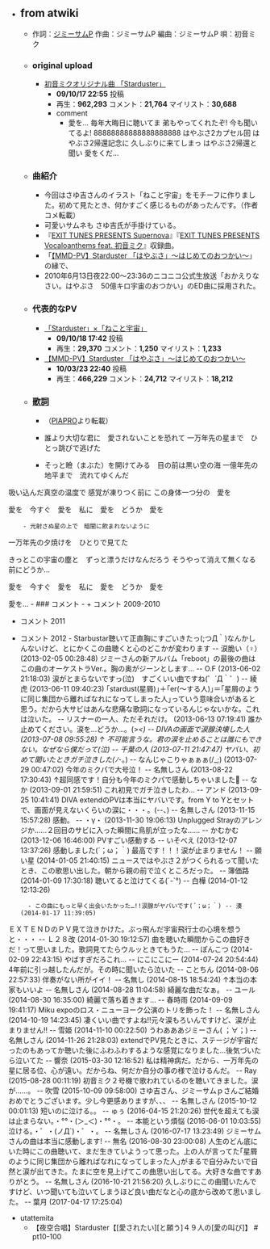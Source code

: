 - ## from atwiki
    - 作詞：[ジミーサムP](https://w.atwiki.jp/hmiku/pages/2451.html)
作曲：ジミーサムP
編曲：ジミーサムP
唄：初音ミク
    - ### original upload
        - [初音ミクオリジナル曲 「Starduster」](https://www.nicovideo.jp/watch/sm8541371)
            - **09/10/17 22:55** 投稿
            - 再生：**962,293** コメント：**21,764** マイリスト：**30,688**
            - comment
                - 愛を… 毎年大晦日に聴いてま 弟もやってくれたぞ! 今も聞いてるよ! 88888888888888888888 はやぶさ2カプセル回 はやぶさ2帰還記念に 久しぶりに来てしまっ はやぶさ2帰還と聞い 愛をくだ...
    - ### 曲紹介
        - 今回はさゆ吉さんのイラスト「ねこと宇宙」をモチーフに作りました。初めて見たとき、何かすごく感じるものがあったんです。（作者コメ転載）
        - 可愛いサムネも さゆ吉氏が手掛けている。
        - 『[EXIT TUNES PRESENTS Supernova](https://w.atwiki.jp/hmiku/pages/7067.html)』『[EXIT TUNES PRESENTS Vocaloanthems feat. 初音ミク](https://w.atwiki.jp/hmiku/pages/10517.html)』収録曲。
        - 「[【MMD-PV】Starduster 「はやぶさ」～はじめてのおつかい～](http://www.nicovideo.jp/watch/sm10135327)」の縁で、
        - 2010年6月13日夜22:00～23:36のニコニコ公式生放送「おかえりなさい。はやぶさ　50億キロ宇宙のおつかい」のED曲に採用された。
    - ### 代表的なPV
        - [「Starduster」×「ねこと宇宙」](https://www.nicovideo.jp/watch/sm8549524)
            - **09/10/18 17:42** 投稿
            - 再生：**29,370** コメント：**1,250** マイリスト：**1,233**
        - [【MMD-PV】Starduster 「はやぶさ」～はじめてのおつかい～](https://www.nicovideo.jp/watch/sm10135327)
            - **10/03/23 22:40** 投稿
            - 再生：**466,229** コメント：**24,712** マイリスト：**18,212**
    - ### [歌詞](https://w.atwiki.jp/hmiku/pages/6918.html)
        - （[PIAPRO](http://piapro.jp/content/v0owhflt56is0ujr)より転載）
        - 誰より大切な君に　愛されないことを恐れて
一万年先の星まで　ひとっ跳びで逃げた


        - そっと瞼（まぶた）を開けてみる　目の前は黒い空の海
一億年先の地平まで　流れてゆくんだ

吸い込んだ真空の温度で
感覚が凍りつく前に
この身体一つ分の　愛を

愛を　今すぐ　愛を　私に　愛を　どうか　愛を


        - 光射さぬ星の上で　暗闇に飲まれないように
一万年先の夕焼けを　ひとりで見てた

きっとこの宇宙の塵と　ずっと漂うだけなんだろう
そうやって消えて無くなる前にどうか…

愛を　今すぐ　愛を　私に　愛を　どうか　愛を

愛を…
    - ### コメント
        - + コメント 2009-2010
+ コメント 2011
+ コメント 2012
        - Starbustar聴いて正直胸にすごいきたっ(;つД｀)なんかしんないけど、とにかくこの曲聴くと心のどこかが変わります -- 涙脆い（♀） (2013-02-05 00:28:48)
ジミーさんの新アルバム「reboot」の最後の曲はこの曲のオーケストラVer.。胸の奥がジーンとします… -- O.F (2013-06-02 21:18:03)
涙がとまらないですっ(泣)　すごくいい曲ですね(゜´Д｀゜) -- 綾虎 (2013-06-11 09:40:23)
｢stardust(星屑)｣＋｢er(～する人)｣＝｢星屑のように同じ集団から離ればなれになってしまった人｣っていう意味合いがあると思う。だから大サビはあんな悲痛な歌詞になっているんじゃないかな。これは泣いた。 -- リスナーの一人、ただそれだけ。 (2013-06-13 07:19:41)
誰か止めてください。涙を...どうか...。(>_<) -- DIVAの画面で涙腺決壊した人 (2013-07-08 09:55:28)
↑ 不可能言うな。君の涙を止めることは誰にもできない。なぜなら僕だって(泣) -- 千葉の人 (2013-07-11 21:47:47)
ヤバい、初めて聞いたときガチ泣きした(ﾉ_･｡) -- なんじゃこりゃぁぁぁ(/_;) (2013-07-29 00:47:02)
今年のミクパで大号泣！ -- 名無しさん (2013-08-22 17:30:43)
↑超同感です！自分も今年のミクパで感動しちゃいました -- なか (2013-09-01 21:59:51)
これ初見でガチ泣きしたわ… -- アンド (2013-09-25 10:41:41)
DIVA extendのPVは本当にヤバいです。from Y to Yとセットで、画面が見えないくらいの涙に・・・。(--、) -- 名無しさん (2013-11-15 15:57:28)
感動。 -- ・γ・ (2013-11-30 19:06:13)
Unplugged Strayのアレンジか……２回目のサビに入った瞬間に鳥肌が立ったな…… -- かむかむ (2013-12-06 16:46:00)
PVすごい感動する -- いそべえ (2013-12-07 13:37:26)
感動しました(´；ω；｀) 最高です！！！涙が止まりません！ -- 願い星 (2014-01-05 21:40:15)
ニュースではやぶさ２がつくられるって聞いたとき、この歌思い出した。朝から親の前で泣くところだった。 -- 簿価路 (2014-01-09 17:30:18)
聴いてると泣けてくる(´-`°) -- 白樺 (2014-01-12 12:13:26)

        - この曲にもっと早く出会いたかった…!!涙腺がヤバいです(´；ω；｀) -- 湊 (2014-01-17 11:39:05)
ＥＸＴＥＮＤのＰＶ見て泣きかけた。ぶっ飛んだ宇宙飛行士の心境を想うと・・・ -- Ｌ２８改 (2014-01-30 19:12:57)
曲を聴いた瞬間からこの曲好きだ！って思いました。歌詞見てたらウルッときてもうた… -- ぽんこつ (2014-02-09 22:43:15)
やばすぎだろこれ... -- にこにこにー (2014-07-24 20:54:44)
4年前に引っ越したんだが。その時に聞いたら泣いた -- ことちん (2014-08-06 22:57:33)
伴奏がない所がイイ！ -- 名無し (2014-08-15 18:54:24)
↑本当の本家もいいよ -- 名無しさん (2014-08-28 11:04:58)
綺麗な曲だなぁ。 -- ユール (2014-08-30 16:35:00)
綺麗で落ち着きます… -- 春時雨 (2014-09-09 19:41:17)
Miku expoのロス・ニューヨーク公演のトリを飾った！ -- 名無しさん (2014-10-19 14:23:45)
凄くいい曲ですよね!!元々涙もろいんですけど、涙が止まりません!! -- 雪姫 (2014-11-10 00:22:50)
うわあああジミーさん( ；∀；) -- 名無しさん (2014-11-26 21:28:03)
extendでPV見たときに、ステージが宇宙だったのもあってか聴いた後にふわふわするような感覚になりました…後気づいたら泣いてた -- 響奈 (2015-03-30 12:16:52)
私は精神病だ。だから、一万年先の星に居る位、心が遠い。だからね、何だか自分の事の様で泣けるんだ。 -- Ray (2015-08-28 00:11:19)
初音ミク２号機で歌われているのを聴いてきました。涙が……。 -- 吹雪 (2015-10-09 09:58:00)
さゆ吉さん、ジミーサムｐさんご結婚おめでとうございます。少し今更感ありますが、、、 -- 名無しさん (2015-10-12 00:01:13)
短いのに泣ける。。 -- ゅぅ (2016-04-15 21:20:26)
世代を超えても涙は止まらない。・°°・(＞_＜)・°°・。 -- 本能という煩悩 (2016-06-01 10:03:55)
泣ける。・゜・(ノД`)・゜・。 -- 名無しさん (2016-07-17 13:23:49)
ジミーサムさんの曲は本当に感動します! -- 無名 (2016-08-30 23:00:08)
人生のどん底にいた時にこの曲聴いて、まだ生きていようって思った。上の人が言ってた｢星屑のように同じ集団から離ればなれになってしまった人｣がまるで自分みたいで自然と涙が出てきた。たまに空を見上げてこの曲思い出してる。大好きな曲ですありがとう。 -- 名無しさん (2016-10-21 21:56:20)
久しぶりにこの曲聞いたんですけど、いつ聞いても泣いてしまうほど良い曲だなと心の底から改めて思いました。 -- 葉月 (2017-04-17 17:25:04)
- utattemita
    - 【夜空合唱】Starduster【[愛されたい][と願う]４９人の[愛の叫び]】 # pt10-100
